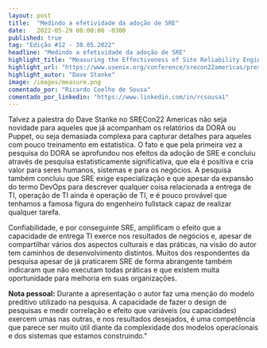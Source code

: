 ```yaml
---
layout: post 
title:  "Medindo a efetividade da adoção de SRE"
date:   2022-05-29 08:00:00 -0300
published: true
tag: "Edição #12 - 30.05.2022"
headline: "Medindo a efetividade da adoção de SRE"
highlight_title: "Measuring the Effectiveness of Site Reliability Engineering"
highlight_url: "https://www.usenix.org/conference/srecon22americas/presentation/stanke"
highlight_autor: "Dave Stanke"
image: /images/measure.png
comentado_por: "Ricardo Coelho de Sousa"
comentado_por_linkedin: "https://www.linkedin.com/in/rcsousa1"
---
```

Talvez a palestra do Dave Stanke no SRECon22 Americas não seja novidade para aqueles que já acompanham os relatórios da DORA ou Puppet, ou seja demasiada complexa para capturar detalhes para aqueles com pouco treinamento em estatística. O fato e que pela primeira vez a pesquisa do DORA se aprofundou nos efeitos da adoção de SRE e concluiu através de pesquisa estatisticamente significativa, que ela é positiva e cria valor para seres humanos, sistemas e para os negócios. A pesquisa também concluiu que SRE exige especialização e que apesar da expansão do termo DevOps para descrever qualquer coisa relacionada a entrega de TI, operação de TI ainda é operação de TI, e é pouco provável que tenhamos a famosa figura do engenheiro fullstack capaz de realizar qualquer tarefa. 
  
Confiabilidade, e por conseguinte SRE, amplificam o efeito que a capacidade de entrega TI exerce nos resultados de negócios e, apesar de compartilhar vários dos aspectos culturais e das práticas, na visão do autor tem caminhos de desenvolvimento distintos. Muitos dos respondentes da pesquisa apesar de já praticarem SRE de forma abrangente também indicaram que não executam todas práticas e que existem muita oportunidade para melhoria em suas organizações.
  
**Nota pessoal:** Durante a apresentação o autor faz uma menção do modelo preditivo utilizado na pesquisa. A capacidade de fazer o design de pesquisas e medir correlação e efeito que variáveis (ou capacidades) exercem umas nas outras, e nos resultados desejados, é uma competência que parece ser muito útil diante da complexidade dos modelos operacionais e dos sistemas que estamos construindo."
